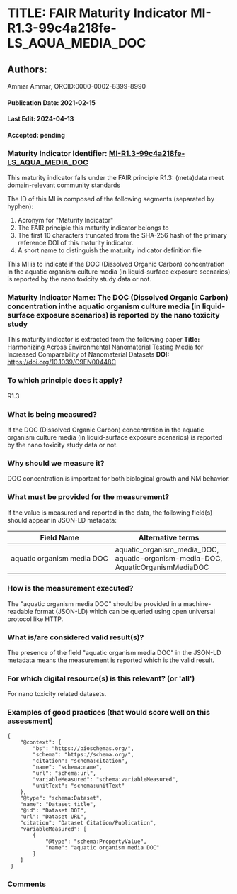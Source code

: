 # TITLE: FAIR Maturity Indicator MI-R1.3-99c4a218fe-LS_AQUA_MEDIA_DOC

## Authors: 
Ammar Ammar, ORCID:0000-0002-8399-8990

#### Publication Date: 2021-02-15
#### Last Edit: 2024-04-13
#### Accepted: pending

### Maturity Indicator Identifier: [MI-R1.3-99c4a218fe-LS_AQUA_MEDIA_DOC](https://w3id.org/nsdra/maturity-indicator/readme/MI-R1.3-99c4a218fe-LS_AQUA_MEDIA_DOC)

This maturity indicator falls under the FAIR principle R1.3:
(meta)data meet domain-relevant community standards

The ID of this MI is composed of the following segments (separated by hyphen):
1. Acronym for "Maturity Indicator"
1. The FAIR principle this maturity indicator belongs to
1. The first 10 characters truncated from the SHA-256 hash of the primary reference DOI of this maturity indicator.
1. A short name to distinguish the maturity indicator definition file

This MI is to indicate if the DOC (Dissolved Organic Carbon) concentration in the aquatic organism culture media (in liquid-surface exposure scenarios) is reported by the nano toxicity study data or not.

### Maturity Indicator Name:  The DOC (Dissolved Organic Carbon) concentration inthe aquatic organism culture media (in liquid-surface exposure scenarios) is reported by the nano toxicity study

This maturity indicator is extracted from the following paper 
**Title:** Harmonizing Across Environmental Nanomaterial Testing Media for Increased Comparability of Nanomaterial Datasets
**DOI:** https://doi.org/10.1039/C9EN00448C

### To which principle does it apply?  
R1.3

### What is being measured?
If the DOC (Dissolved Organic Carbon) concentration in the aquatic organism culture media (in liquid-surface exposure scenarios) is reported by the nano toxicity study data or not.

### Why should we measure it?
DOC concentration is important for both biological growth and NM behavior.

### What must be provided for the measurement?
If the value is measured and reported in the data, the following field(s) should appear in JSON-LD metadata: 

| Field Name                 | Alternative terms                                                                      |
| -------------------------- | -------------------------------------------------------------------------------------- |
| aquatic organism media DOC | aquatic_organism_media_DOC,<br>aquatic-organism-media-DOC,<br>AquaticOrganismMediaDOC  |

### How is the measurement executed?
The "aquatic organism media DOC" should be provided in a machine-readable format (JSON-LD) which can be queried using open universal protocol like HTTP.

### What is/are considered valid result(s)?
The presence of the field "aquatic organism media DOC" in the JSON-LD metadata means the measurement is reported which is the valid result.

### For which digital resource(s) is this relevant? (or 'all')
For nano toxicity related datasets.  

### Examples of good practices (that would score well on this assessment)
```{json}
{
 	"@context": {
 		"bs": "https://bioschemas.org/",
 		"schema": "https://schema.org/",
 		"citation": "schema:citation",
 		"name": "schema:name",
 		"url": "schema:url",
 		"variableMeasured": "schema:variableMeasured",
 		"unitText": "schema:unitText"
 	},
 	"@type": "schema:Dataset",
 	"name": "Dataset title",
 	"@id": "Dataset DOI",
 	"url": "Dataset URL",
 	"citation": "Dataset Citation/Publication",
 	"variableMeasured": [
 		{
 			"@type": "schema:PropertyValue",
 			"name": "aquatic organism media DOC"
 		}
 	]
 }
```

### Comments

